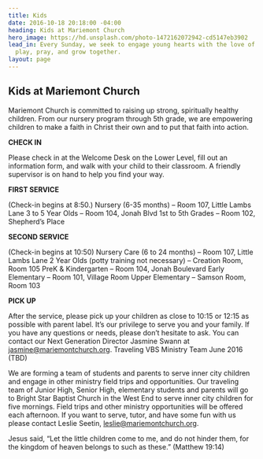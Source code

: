 ```yaml
---
title: Kids
date: 2016-10-18 20:18:00 -04:00
heading: Kids at Mariemont Church
hero_image: https://hd.unsplash.com/photo-1472162072942-cd5147eb3902
lead_in: Every Sunday, we seek to engage young hearts with the love of the Father, Son and Holy Spirit. We’ll sing, dance, praise,
  play, pray, and grow together.
layout: page
---
```


## Kids at Mariemont Church

Mariemont Church is committed to raising up strong, spiritually healthy children. From our nursery program through 5th grade, we are empowering children to make a faith in Christ their own and to put that faith into action.

**CHECK IN** 

Please check in at the Welcome Desk on the Lower Level, fill out an information form, and walk with your child to their classroom. A friendly supervisor is on hand to help you find your way.

**FIRST SERVICE** 

(Check-in begins at 8:50.) Nursery (6-35 months) – Room 107, Little Lambs Lane
3 to 5 Year Olds – Room 104, Jonah Blvd
1st to 5th Grades – Room 102, Shepherd’s Place

**SECOND SERVICE** 

(Check-in begins at 10:50)
Nursery Care (6 to 24 months) – Room 107, Little Lambs Lane
2 Year Olds (potty training not necessary) – Creation Room, Room 105
PreK & Kindergarten – Room 104, Jonah Boulevard
Early Elementary – Room 101, Village Room
Upper Elementary – Samson Room, Room 103

**PICK UP** 

After the service, please pick up your children as close to 10:15 or 12:15 as possible with parent label.
It’s our privilege to serve you and your family. If you have any questions or needs, please don’t hesitate to ask. You can contact our Next Generation Director Jasmine Swann at jasmine@mariemontchurch.org.
Traveling VBS Ministry Team
June 2016 (TBD)

We are forming a team of students and parents to serve inner city children and engage in other ministry field trips and opportunities. Our traveling team of Junior High, Senior High, elementary students and parents will go to Bright Star Baptist Church in the West End to serve inner city children for five mornings. Field trips and other ministry opportunities will be offered each afternoon. If you want to serve, tutor, and have some fun with us please contact Leslie Seetin, leslie@mariemontchurch.org.

Jesus said, “Let the little children come to me, and do not hinder them, for the kingdom of heaven belongs to such as these.” (Matthew 19:14)